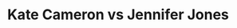 ---
title: Kate Cameron vs Jennifer Jones
player1:
  name: Cameron, Kate
  percent: 90
  wins: 0
  losses: 1
player2:
  name: Jones, Jennifer
  percent: 92
  wins: 1
  losses: 0
games:
- player1:
    team: CA
    position: Third
    percent: 90
    win: 0
    loss: 1
  player2:
    team: MB
    position: Fourth
    percent: 92
    win: 1
    loss: 0
  event: Hearts
  year: 2018
  draw: Pool(20)
  score: MB 10 - CA 4
- player1:
    team: Engl
    position: Third
    percent: 80
    win: 0
    loss: 1
  player2:
    team: Jone
    position: Fourth
    percent: 88
    win: 1
    loss: 0
  event: Trials (Women)
  year: 2017
  draw: Round Robin(3)
  score: Jone 8 - Engl 5
---